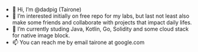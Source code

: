 - 👋 Hi, I’m @dadpig (Tairone)
- 👀 I’m interested initially on free repo for my labs, but last not least also make some friends and collaborate with projects that impact daily lifes.
- 🌱 I’m currently studing Java, Kotlin, Go, Solidity and some cloud stack for native image block.
- 📫 You can reach me by email tairone at google.com
